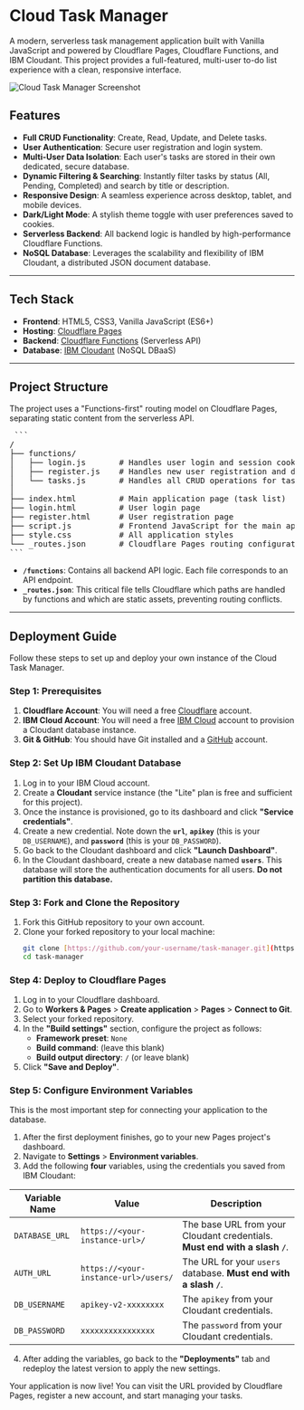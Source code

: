# Cloud Task Manager

A modern, serverless task management application built with Vanilla JavaScript and powered by Cloudflare Pages, Cloudflare Functions, and IBM Cloudant. This project provides a full-featured, multi-user to-do list experience with a clean, responsive interface.

![Cloud Task Manager Screenshot](https://i.imgur.com/your-screenshot-url.png) <!-- Replace with an actual screenshot URL -->

## Features

- **Full CRUD Functionality**: Create, Read, Update, and Delete tasks.
- **User Authentication**: Secure user registration and login system.
- **Multi-User Data Isolation**: Each user's tasks are stored in their own dedicated, secure database.
- **Dynamic Filtering & Searching**: Instantly filter tasks by status (All, Pending, Completed) and search by title or description.
- **Responsive Design**: A seamless experience across desktop, tablet, and mobile devices.
- **Dark/Light Mode**: A stylish theme toggle with user preferences saved to cookies.
- **Serverless Backend**: All backend logic is handled by high-performance Cloudflare Functions.
- **NoSQL Database**: Leverages the scalability and flexibility of IBM Cloudant, a distributed JSON document database.

---

## Tech Stack

- **Frontend**: HTML5, CSS3, Vanilla JavaScript (ES6+)
- **Hosting**: [Cloudflare Pages](https://pages.cloudflare.com/)
- **Backend**: [Cloudflare Functions](https://developers.cloudflare.com/pages/functions/) (Serverless API)
- **Database**: [IBM Cloudant](https://www.ibm.com/cloud/cloudant) (NoSQL DBaaS)

---

## Project Structure

The project uses a "Functions-first" routing model on Cloudflare Pages, separating static content from the serverless API.

<pre> ```
/
├── functions/
│   ├── login.js       # Handles user login and session cookie creation
│   ├── register.js    # Handles new user registration and database creation
│   └── tasks.js       # Handles all CRUD operations for tasks
│
├── index.html         # Main application page (task list)
├── login.html         # User login page
├── register.html      # User registration page
├── script.js          # Frontend JavaScript for the main application
├── style.css          # All application styles
└── _routes.json       # Cloudflare Pages routing configuration
``` </pre>

- **`/functions`**: Contains all backend API logic. Each file corresponds to an API endpoint.
- **`_routes.json`**: This critical file tells Cloudflare which paths are handled by functions and which are static assets, preventing routing conflicts.

---

## Deployment Guide

Follow these steps to set up and deploy your own instance of the Cloud Task Manager.

### Step 1: Prerequisites

1.  **Cloudflare Account**: You will need a free [Cloudflare](https://dash.cloudflare.com/sign-up) account.
2.  **IBM Cloud Account**: You will need a free [IBM Cloud](https://cloud.ibm.com/registration) account to provision a Cloudant database instance.
3.  **Git & GitHub**: You should have Git installed and a [GitHub](https://github.com/) account.

### Step 2: Set Up IBM Cloudant Database

1.  Log in to your IBM Cloud account.
2.  Create a **Cloudant** service instance (the "Lite" plan is free and sufficient for this project).
3.  Once the instance is provisioned, go to its dashboard and click **"Service credentials"**.
4.  Create a new credential. Note down the **`url`**, **`apikey`** (this is your `DB_USERNAME`), and **`password`** (this is your `DB_PASSWORD`).
5.  Go back to the Cloudant dashboard and click **"Launch Dashboard"**.
6.  In the Cloudant dashboard, create a new database named **`users`**. This database will store the authentication documents for all users. **Do not partition this database.**

### Step 3: Fork and Clone the Repository

1.  Fork this GitHub repository to your own account.
2.  Clone your forked repository to your local machine:
    ```bash
    git clone [https://github.com/your-username/task-manager.git](https://github.com/your-username/task-manager.git)
    cd task-manager
    ```

### Step 4: Deploy to Cloudflare Pages

1.  Log in to your Cloudflare dashboard.
2.  Go to **Workers & Pages** > **Create application** > **Pages** > **Connect to Git**.
3.  Select your forked repository.
4.  In the **"Build settings"** section, configure the project as follows:
    - **Framework preset**: `None`
    - **Build command**: (leave this blank)
    - **Build output directory**: `/` (or leave blank)
5.  Click **"Save and Deploy"**.

### Step 5: Configure Environment Variables

This is the most important step for connecting your application to the database.

1.  After the first deployment finishes, go to your new Pages project's dashboard.
2.  Navigate to **Settings** > **Environment variables**.
3.  Add the following **four** variables, using the credentials you saved from IBM Cloudant:

| Variable Name   | Value                                                              | Description                                                                 |
| --------------- | ------------------------------------------------------------------ | --------------------------------------------------------------------------- |
| `DATABASE_URL`  | `https://<your-instance-url>/`                                     | The base URL from your Cloudant credentials. **Must end with a slash `/`**. |
| `AUTH_URL`      | `https://<your-instance-url>/users/`                               | The URL for your `users` database. **Must end with a slash `/`**.           |
| `DB_USERNAME`   | `apikey-v2-xxxxxxxx`                                               | The `apikey` from your Cloudant credentials.                                |
| `DB_PASSWORD`   | `xxxxxxxxxxxxxxxx`                                                 | The `password` from your Cloudant credentials.                              |

4.  After adding the variables, go back to the **"Deployments"** tab and redeploy the latest version to apply the new settings.

Your application is now live! You can visit the URL provided by Cloudflare Pages, register a new account, and start managing your tasks.
